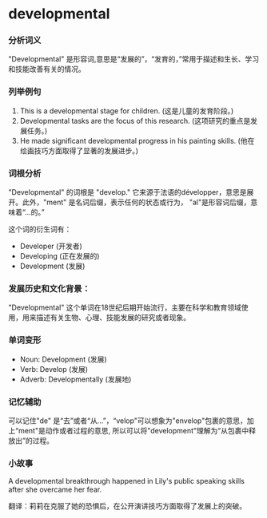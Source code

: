 # developmental

### 分析词义

  

"Developmental" 是形容词,意思是“发展的”，“发育的，”常用于描述和生长、学习和技能改善有关的情况。

  

### 列举例句

  

1.  This is a developmental stage for children. (这是儿童的发育阶段。)
2.  Developmental tasks are the focus of this research. (这项研究的重点是发展任务。)
3.  He made significant developmental progress in his painting skills. (他在绘画技巧方面取得了显著的发展进步。)

  

### 词根分析

  

"Developmental" 的词根是 "develop." 它来源于法语的développer，意思是展开。此外，"ment" 是名词后缀，表示任何的状态或行为， "al"是形容词后缀，意味着“…的。”

  

这个词的衍生词有：

  

*   Developer (开发者)
*   Developing (正在发展的)
*   Development (发展)

  

### 发展历史和文化背景：

  

"Developmental" 这个单词在18世纪后期开始流行，主要在科学和教育领域使用，用来描述有关生物、心理、技能发展的研究或者现象。

  

### 单词变形

  

*   Noun: Development (发展)
*   Verb: Develop (发展)
*   Adverb: Developmentally (发展地)

  

### 记忆辅助

  

可以记住"de" 是“去”或者“从…”，“velop"可以想象为"envelop"包裹的意思，加上“ment"是动作或者过程的意思, 所以可以将"development"理解为“从包裹中释放出”的过程。

  

### 小故事

  

A developmental breakthrough happened in Lily's public speaking skills after she overcame her fear.

  

翻译：莉莉在克服了她的恐惧后，在公开演讲技巧方面取得了发展上的突破。
